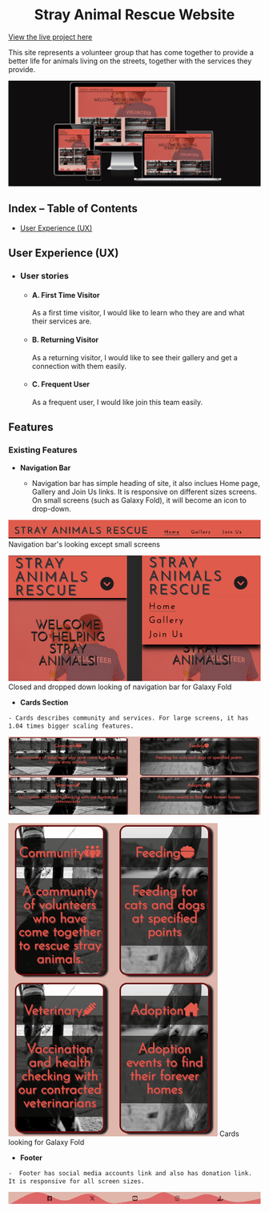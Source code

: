 <h1 align="center">Stray Animal Rescue Website</h1

[View the live project here](https://aksurcos.github.io/stray-animals-rescue//)

This site represents a volunteer group that has come together to provide a better life for animals living on the streets, together with the services they provide. 

![responsive](documentation/imagesreadme/iamresponsive.png)

## Index – Table of Contents
* [User Experience (UX)](#user-experience-ux) 
 
 ## User Experience (UX)

-   ### User stories

    -   #### A. First Time Visitor

        As a first time visitor, I would like to learn who they are and what their services are.

    -   #### B. Returning Visitor

        As a returning visitor, I would like to see their gallery and get a connection with them easily.

    -   #### C. Frequent User
         As a frequent user, I would like join this team easily.

## Features

### Existing Features

-   __Navigation Bar__

    - Navigation bar has simple heading of site, it also inclues Home page, Gallery and Join Us links. It is responsive on different sizes screens. On small screens (such as Galaxy Fold), it will become an icon to drop-down.

![navbar](documentation/imagesreadme/navbar.png)
Navigation bar's looking except small screens

![navbargalaxyfold](documentation/imagesreadme/navbarfold.png)
Closed and dropped down looking of navigation bar for Galaxy Fold

-    __Cards Section__

    - Cards describes community and services. For large screens, it has 1.04 times bigger scaling features.

![cards](documentation/imagesreadme/cards.png)

![cards](documentation/imagesreadme/cardsgalaxyfold.png)
    Cards looking for Galaxy Fold

-    __Footer__

    -  Footer has social media accounts link and also has donation link. It is responsive for all screen sizes.

![footer](documentation/imagesreadme/footer.png)











     
       
     